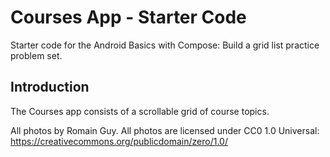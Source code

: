 Courses App - Starter Code
================================

Starter code for the Android Basics with Compose: Build a grid list practice problem set.


Introduction
------------
The Courses app consists of a scrollable grid of course topics.


All photos by Romain Guy. All photos are licensed under CC0 1.0 Universal: https://creativecommons.org/publicdomain/zero/1.0/
